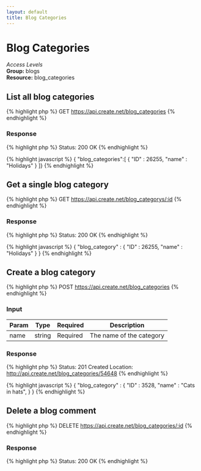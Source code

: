 ```yaml
---
layout: default
title: Blog Categories
---
```


Blog Categories
=============

*Access Levels*    
__Group:__ blogs     
__Resource:__ blog_categories

List all blog categories
-------------------

{% highlight php %}
GET 	https://api.create.net/blog_categories
{% endhighlight %}

### Response

{% highlight php %}
Status: 200 OK
{% endhighlight %}

{% highlight javascript %}
{ "blog_categories":[
	{
		"ID" : 26255,
		"name" : "Holidays"
	}
]}
{% endhighlight %}

Get a single blog category
-------------------------

{% highlight php %}
GET 	https://api.create.net/blog_categorys/:id
{% endhighlight %}

### Response

{% highlight php %}
Status: 200 OK
{% endhighlight %}

{% highlight javascript %}
{ "blog_category" : 
	{
		"ID" : 26255,
		"name" : "Holidays"
	}
}
{% endhighlight %}

Create a blog category
------------------

{% highlight php %}
POST 	https://api.create.net/blog_categories
{% endhighlight %}

### Input

<table>
	<thead>
		<tr>
			<th>Param</th>
			<th>Type</th>
			<th>Required</th>
			<th>Description</th>
		</tr>
	</thead>
	<tbody>
		<tr>
			<td>name</td>
			<td>string</td>
			<td>Required</td>
			<td>The name of the category</td>
		</tr>
	</tbody>
</table>

### Response

{% highlight php %}
Status: 201 Created
Location: http://api.create.net/blog_categories/54648
{% endhighlight %}

{% highlight javascript %}
{ "blog_category" : 
	{
		"ID" : 3528,
		"name" : "Cats in hats",
	}
}
{% endhighlight %}

Delete a blog comment
------------------

{% highlight php %}
DELETE 	https://api.create.net/blog_categories/:id
{% endhighlight %}

### Response

{% highlight php %}
Status: 200 OK
{% endhighlight %}